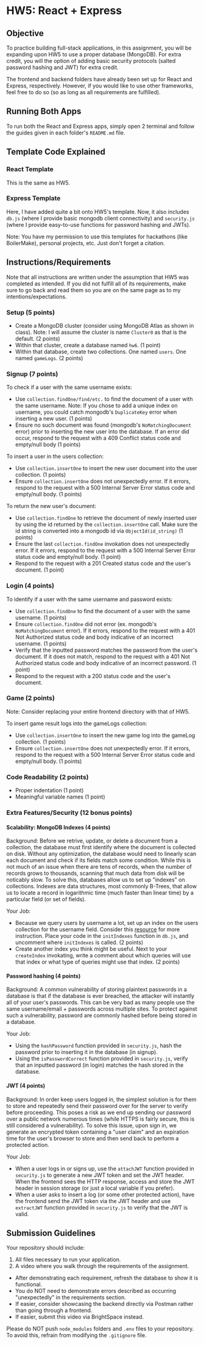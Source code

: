 # HW5: React + Express

## Objective
To practice building full-stack applications, in this assignment, you will be expanding upon HW5 to use a proper database (MongoDB). For extra credit, you will the option of adding basic security protocols (salted password hashing and JWT) for extra credit.

The frontend and backend folders have already been set up for React and Express, respectively. However, if you would like to use other frameworks, feel free to do so (so as long as all requirements are fulfilled).

## Running Both Apps
To run both the React and Express apps, simply open 2 terminal and follow the guides given in each folder's `README.md` file.

## Template Code Explained

### React Template
This is the same as HW5.

### Express Template
Here, I have added quite a bit onto HW5's template. Now, it also includes `db.js` (where I provide basic mongodb client connectivity) and `security.js` (where I provide easy-to-use functions for password hashing and JWTs).

Note: You have my permission to use this templates for hackathons (like BoilerMake), personal projects, etc. Just don't forget a citation.

## Instructions/Requirements

Note that all instructions are written under the assumption that HW5 was completed as intended. If you did not fulfill all of its requirements, make sure to go back and read them so you are on the same page as to my intentions/expectations.

### Setup (5 points)

- Create a MongoDB cluster (consider using MongoDB Atlas as shown in class). Note: I will assume the cluster is name `Cluster0` as that is the default. (2 points)
- Within that cluster, create a database named `hw6`. (1 point)
- Within that database, create two collections. One named `users`. One named `gameLogs`. (2 points)

### Signup (7 points)

To check if a user with the same username exists:
- Use `collection.findOne/find/etc.` to find the document of a user with the same username. Note: If you chose to add a unique index on username, you could catch mongodb's `DuplicateKey` error when inserting a new user. (1 points)
- Ensure no such document was found (mongodb's `NoMatchingDocument` error) prior to inserting the new user into the database. If an error did occur, respond to the request with a 409 Conflict status code and empty/null body (1 points)

To insert a user in the users collection:
- Use `collection.insertOne` to insert the new user document into the user collection. (1 points)
- Ensure `collection.insertOne` does not unexpectedly error. If it errors, respond to the request with a 500 Internal Server Error status code and empty/null body. (1 points)

To return the new user's document:
- Use `collection.findOne` to retrieve the document of newly inserted user by using the id returned by the `collection.insertOne` call. Make sure the id string is converted into a mongodb id via `ObjectId(id_string)` (1 points)
- Ensure the last `collection.findOne` invokation does not unexpectedly error. If it errors, respond to the request with a 500 Internal Server Error status code and empty/null body. (1 point)
- Respond to the request with a 201 Created status code and the user's document. (1 point)

### Login (4 points)

To identify if a user with the same username and password exists:
- Use `collection.findOne` to find the document of a user with the same username. (1 points)
- Ensure `collection.findOne` did not error (ex. mongodb's `NoMatchingDocument` error). If it errors, respond to the request with a 401 Not Authorized status code and body indicative of an incorrect username. (1 points)
- Verify that the inputted password matches the password from the user's document. If it does not match, respond to the request with a 401 Not Authorized status code and body indicative of an incorrect password. (1 point)
- Respond to the request with a 200 status code and the user's document.

### Game (2 points)
Note: Consider replacing your entire frontend directory with that of HW5.

To insert game result logs into the gameLogs collection:
- Use `collection.insertOne` to insert the new game log into the gameLog collection. (1 points)
- Ensure `collection.insertOne` does not unexpectedly error. If it errors, respond to the request with a 500 Internal Server Error status code and empty/null body. (1 points)

### Code Readability (2 points)
- Proper indentation (1 point)
- Meaningful variable names (1 point)

### Extra Features/Security (12 bonus points)

#### Scalability: MongoDB Indexes (4 points)
Background: Before we retrive, update, or delete a document from a collection, the database must first identify where the document is collected on disk. Without any optimization, the database would need to linearly scan each document and check if its fields match some condition. While this is not much of an issue when there are tens of records, when the number of records grows to thousands, scanning that much data from disk will be noticably slow. To solve this, databases allow us to set up "indexes" on collections. Indexes are data structures, most commonly B-Trees, that allow us to locate a record in logarithmic time (much faster than linear time) by a particular field (or set of fields).

Your Job:
- Because we query users by username a lot, set up an index on the users collection for the username field. Consider this [resource](https://www.mongodb.com/docs/manual/core/indexes/create-index/) for more instruction. Place your code in the `initIndexes` function in `db.js`, and uncomment where `initIndexes` is called. (2 points)
- Create another index you think might be useful. Next to your `createIndex` invokating, write a comment about which queries will use that index or what type of queries might use that index. (2 points)

#### Password hashing (4 points)
Background: A common vulnerability of storing plaintext passwords in a database is that if the database is ever breached, the attacker will instantly all of your user's passwords. This can be very bad as many people use the same username/email + passwords across multiple sites. To protect against such a vulnerability, password are commonly hashed before being stored in a database.

Your Job:
- Using the `hashPassword` function provided in `security.js`, hash the password prior to inserting it in the database (in signup).
- Using the `isPasswordCorrect` function provided in `security.js`, verify that an inputted password (in login) matches the hash stored in the database.

#### JWT (4 points)
Background: In order keep users logged in, the simplest solution is for them to store and repeatedly send their password over for the server to verify before proceeding. This poses a risk as we end up sending our password over a public network numerous times (while HTTPS is fairly secure, this is still considered a vulnerability). To solve this issue, upon sign in, we generate an encrypted token containing a "user claim" and an expiration time for the user's browser to store and then send back to perform a protected action.

Your Job:
- When a user logs in or signs up, use the `attachJWT` function provided in `security.js` to generate a new JWT token and set the JWT header. When the frontend sees the HTTP response, access and store the JWT header in session storage (or just a local variable if you prefer).
- When a user asks to insert a log (or some other protected action), have the frontend send the JWT token via the JWT header and use `extractJWT` function provided in `security.js` to verify that the JWT is valid.

## Submission Guidelines

Your repository should include:
1. All files necessary to run your application.
2. A video where you walk through the requirements of the assignment.
 - After demonstrating each requirement, refresh the database to show it is functional.
 - You do NOT need to demonstrate errors described as occurring "unexpectedly" in the requirements section.
 - If easier, consider showcasing the backend directly via Postman rather than going through a frontend.
 - If easier, submit this video via BrightSpace instead.

Please do NOT push `node_modules` folders and `.env` files to your repository. To avoid this, refrain from modifying the `.gitignore` file.